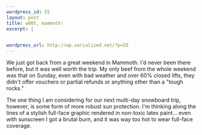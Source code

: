 ```yaml
--- 
wordpress_id: 55
layout: post
title: w00t, mammoth!
excerpt: |
  

wordpress_url: http://wp.serialized.net/?p=55
---
```

<p>We just got back from a great weekend in Mammoth. I&#39;d never been there before, but it was well worth the trip. My only beef from the whole weekend was that on Sunday, even with bad weather and over 60% closed lifts, they didn&#39;t offer vouchers or partial refunds or anything other than a "tough rocks."</p>

<p>The one thing I am considering for our next multi-day snowboard trip, however, is some form of more robust sun protection. I&#39;m thinking along the lines of a stylish full-face graphic rendered in non-toxic latex paint... even with sunscreen I got a brutal burn, and it was way too hot to wear full-face coverage.</p>
